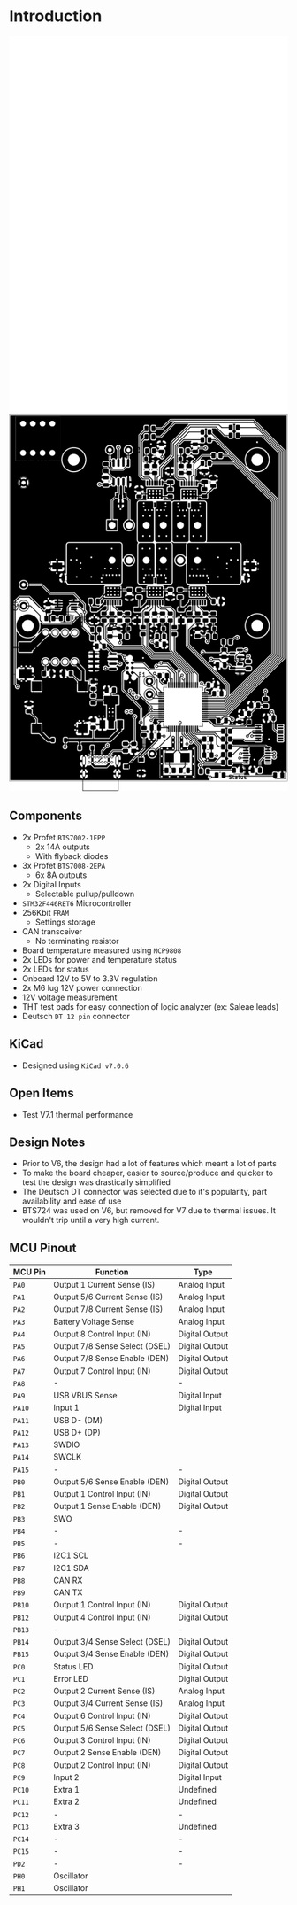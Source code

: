 # Introduction

![Traces](/images/PCBWhite.svg#only-dark)
![Traces](/images/PCBBlack.svg#only-light)

## Components

* 2x Profet `BTS7002-1EPP`
    * 2x 14A outputs 
    * With flyback diodes
* 3x Profet `BTS7008-2EPA`
    * 6x 8A outputs
* 2x Digital Inputs
    * Selectable pullup/pulldown
* `STM32F446RET6` Microcontroller
* 256Kbit `FRAM`
    * Settings storage
* CAN transceiver
    * No terminating resistor
* Board temperature measured using `MCP9808`
* 2x LEDs for power and temperature status
* 2x LEDs for status
* Onboard 12V to 5V to 3.3V regulation
* 2x M6 lug 12V power connection
* 12V voltage measurement
* THT test pads for easy connection of logic analyzer (ex: Saleae leads)
* Deutsch `DT 12 pin` connector

## KiCad

* Designed using `KiCad v7.0.6`

## Open Items

* Test V7.1 thermal performance

## Design Notes

* Prior to V6, the design had a lot of features which meant a lot of parts
* To make the board cheaper, easier to source/produce and quicker to test the design was drastically simplified
* The Deutsch DT connector was selected due to it's popularity, part availability and ease of use
* BTS724 was used on V6, but removed for V7 due to thermal issues. It wouldn't trip until a very high current. 

## MCU Pinout

| MCU Pin | Function                      | Type           |
| ---     | ----------------------------- | -------------- |
| `PA0`   | Output 1 Current Sense (IS)   | Analog Input   |
| `PA1`   | Output 5/6 Current Sense (IS) | Analog Input   |
| `PA2`   | Output 7/8 Current Sense (IS) | Analog Input   |
| `PA3`   | Battery Voltage Sense         | Analog Input   |
| `PA4`   | Output 8 Control Input (IN)   | Digital Output |
| `PA5`   | Output 7/8 Sense Select (DSEL)| Digital Output |
| `PA6`   | Output 7/8 Sense Enable (DEN) | Digital Output |
| `PA7`   | Output 7 Control Input (IN)   | Digital Output |
| `PA8`   | -                             | -              |
| `PA9`   | USB VBUS Sense                | Digital Input  |
| `PA10`  | Input 1                       | Digital Input  |
| `PA11`  | USB D- (DM)                   |                |
| `PA12`  | USB D+ (DP)                   |                |
| `PA13`  | SWDIO                         |                |
| `PA14`  | SWCLK                         |                |
| `PA15`  | -                             | -              |
| `PB0`   | Output 5/6 Sense Enable (DEN) | Digital Output |
| `PB1`   | Output 1 Control Input (IN)   | Digital Output |
| `PB2`   | Output 1 Sense Enable (DEN)   | Digital Output |
| `PB3`   | SWO                           |                |
| `PB4`   | -                             | -              |
| `PB5`   | -                             | -              |
| `PB6`   | I2C1 SCL                      |                |
| `PB7`   | I2C1 SDA                      |                |
| `PB8`   | CAN RX                        |                |
| `PB9`   | CAN TX                        |                |
| `PB10`  | Output 1 Control Input (IN)   | Digital Output |
| `PB12`  | Output 4 Control Input (IN)   | Digital Output |
| `PB13`  | -                             | -              |
| `PB14`  | Output 3/4 Sense Select (DSEL)| Digital Output |
| `PB15`  | Output 3/4 Sense Enable (DEN) | Digital Output |
| `PC0`   | Status LED                    | Digital Output |
| `PC1`   | Error LED                     | Digital Output |
| `PC2`   | Output 2 Current Sense (IS)   | Analog Input   |
| `PC3`   | Output 3/4 Current Sense (IS) | Analog Input   |
| `PC4`   | Output 6 Control Input (IN)   | Digital Output |
| `PC5`   | Output 5/6 Sense Select (DSEL)| Digital Output |
| `PC6`   | Output 3 Control Input (IN)   | Digital Output |
| `PC7`   | Output 2 Sense Enable (DEN)   | Digital Output |
| `PC8`   | Output 2 Control Input (IN)   | Digital Output |
| `PC9`   | Input 2                       | Digital Input  |
| `PC10`  | Extra 1                       | Undefined      |
| `PC11`  | Extra 2                       | Undefined      |
| `PC12`  | -                             | -              |
| `PC13`  | Extra 3                       | Undefined      |
| `PC14`  | -                             | -              |
| `PC15`  | -                             | -              |
| `PD2`   | -                             | -              |
| `PH0`   | Oscillator                    |                |
| `PH1`   | Oscillator                    |                |
